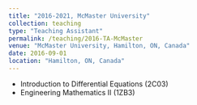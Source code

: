 ```yaml
---
title: "2016-2021, McMaster University"
collection: teaching
type: "Teaching Assistant"
permalink: /teaching/2016-TA-McMaster
venue: "McMaster University, Hamilton, ON, Canada"
date: 2016-09-01
location: "Hamilton, ON, Canada"
---
```


* Introduction to Differential Equations (2C03)
* Engineering Mathematics II (1ZB3)
